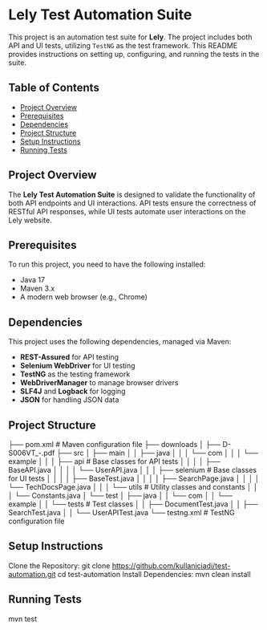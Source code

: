 # Lely Test Automation Suite

This project is an automation test suite for **Lely**. The project includes both API and UI tests, utilizing `TestNG` as the test framework. This README provides instructions on setting up, configuring, and running the tests in the suite.

## Table of Contents

- [Project Overview](#project-overview)
- [Prerequisites](#Prerequisites)
- [Dependencies](#Dependencies)
- [Project Structure](#project-structure)
- [Setup Instructions](#setup-instructions)
- [Running Tests](#running-tests)


## Project Overview

The **Lely Test Automation Suite** is designed to validate the functionality of both API endpoints and UI interactions. API tests ensure the correctness of RESTful API responses, while UI tests automate user interactions on the Lely website.

## Prerequisites

To run this project, you need to have the following installed:

- Java 17
- Maven 3.x
- A modern web browser (e.g., Chrome)

## Dependencies

This project uses the following dependencies, managed via Maven:

- **REST-Assured** for API testing
- **Selenium WebDriver** for UI testing
- **TestNG** as the testing framework
- **WebDriverManager** to manage browser drivers
- **SLF4J** and **Logback** for logging
- **JSON** for handling JSON data

## Project Structure

├── pom.xml                            # Maven configuration file
├── downloads
│   ├── D-S006VT_-.pdf
├── src
│   ├── main
│   │   ├── java
│   │   │   └── com
│   │   │       └── example
│   │   │           ├── api           # Base classes for API tests
│   │   │           │   ├── BaseAPI.java
│   │   │           │   └── UserAPI.java
│   │   │           ├── selenium      # Base classes for UI tests
│   │   │           │   ├── BaseTest.java
│   │   │           │   ├── SearchPage.java
│   │   │           │   └── TechDocsPage.java
│   │   │           └── utils         # Utility classes and constants
│   │   │               └── Constants.java
│   └── test
│       ├── java
│       │   └── com
│       │       └── example
│       │           └── tests         # Test classes
│       │               ├── DocumentTest.java
│       │               ├── SearchTest.java
│       │               └── UserAPITest.java
└── testng.xml                         # TestNG configuration file


## Setup Instructions

Clone the Repository:
git clone https://github.com/kullaniciadi/test-automation.git
cd test-automation
Install Dependencies:
mvn clean install

## Running Tests

mvn test
